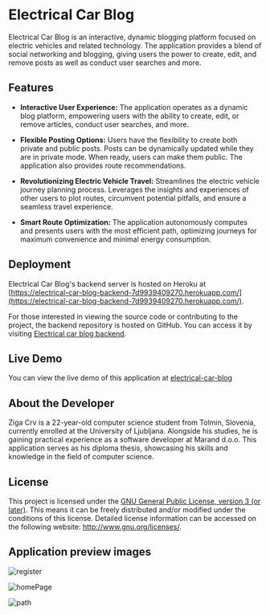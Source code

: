 # Electrical Car Blog

Electrical Car Blog is an interactive, dynamic blogging platform focused on electric vehicles and related technology. The application provides a blend of social networking and blogging, giving users the power to create, edit, and remove posts as well as conduct user searches and more.

## Features 

- **Interactive User Experience:** The application operates as a dynamic blog platform, empowering users with the ability to create, edit, or remove articles, conduct user searches, and more.

- **Flexible Posting Options:** Users have the flexibility to create both private and public posts. Posts can be dynamically updated while they are in private mode. When ready, users can make them public. The application also provides route recommendations.

- **Revolutionizing Electric Vehicle Travel:** Streamlines the electric vehicle journey planning process. Leverages the insights and experiences of other users to plot routes, circumvent potential pitfalls, and ensure a seamless travel experience. 

- **Smart Route Optimization:** The application autonomously computes and presents users with the most efficient path, optimizing journeys for maximum convenience and minimal energy consumption.

## Deployment
Electrical Car Blog's backend server is hosted on Heroku at [https://electrical-car-blog-backend-7d9939409270.herokuapp.com/](https://electrical-car-blog-backend-7d9939409270.herokuapp.com/).

For those interested in viewing the source code or contributing to the project, the backend repository is hosted on GitHub. You can access it by visiting [Electrical car blog backend](https://github.com/zigac9/ElectricalCarBlog-backend).

## Live Demo
You can view the live demo of this application at [electrical-car-blog](https://electrical-car-blog.netlify.app)

## About the Developer

Ziga Crv is a 22-year-old computer science student from Tolmin, Slovenia, currently enrolled at the University of Ljubljana. Alongside his studies, he is gaining practical experience as a software developer at Marand d.o.o. This application serves as his diploma thesis, showcasing his skills and knowledge in the field of computer science.

## License

This project is licensed under the [GNU General Public License, version 3 (or later)](http://www.gnu.org/licenses/). This means it can be freely distributed and/or modified under the conditions of this license. Detailed license information can be accessed on the following website: http://www.gnu.org/licenses/.

## Application preview images

![register](https://github.com/zigac9/ElectricalCarBlogPublic-frontend/assets/62549216/f9df9819-345f-4267-929a-910697c13977)

![homePage](https://github.com/zigac9/ElectricalCarBlogPublic-frontend/assets/62549216/f817cba8-57cd-49f9-af3e-a37d589e8b4a)

![path](https://github.com/zigac9/ElectricalCarBlogPublic-frontend/assets/62549216/a22ef2b1-76bc-4cc2-baef-f3c7c92ff183)
